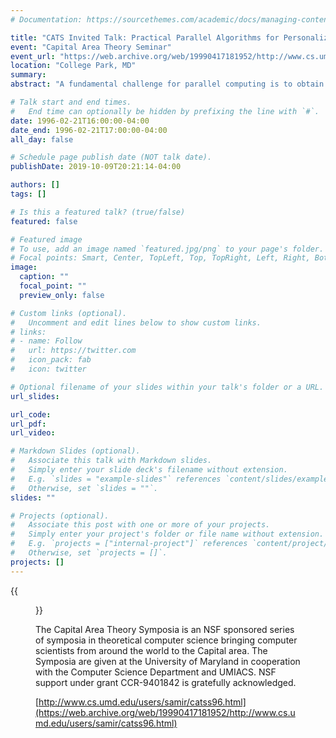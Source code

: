 ```yaml
---
# Documentation: https://sourcethemes.com/academic/docs/managing-content/

title: "CATS Invited Talk: Practical Parallel Algorithms for Personalized Communication and Integer Sorting"
event: "Capital Area Theory Seminar"
event_url: "https://web.archive.org/web/19990417181952/http://www.cs.umd.edu/users/samir/catss96.html"
location: "College Park, MD"
summary:
abstract: "A fundamental challenge for parallel computing is to obtain high-level, architecture independent, algorithms which execute efficiently on general-purpose parallel machines. With the emergence of message passing standards such as MPI, it has become easier to design efficient and portable parallel algorithms by making use of these communication primitives. While existing primitives allow an assortment of collective communication routines, they do not handle an important communication event when most or all processors have non-uniformly sized personalized messages to exchange with each other. In this talk, we will focus on the h-relation personalized communication whose efficient implementation will allow high performance implementations of a large class of algorithms. While most previous h-relation algorithms use randomization, we present a new deterministic approach for h-relation personalized communication with asymptoticaly optimal complexity for h >= p^2. As an application, we present an efficient algorithm for stable integer sorting. The algorithms presented in this talk have been coded in Split-C and run on a variety of platforms, including the IBM SP-1 and SP-2, Cray Research T3D, Thinking Machines CM-5, Meiko Scientific CS-2, and the Intel Paragon. Our experimental results are consistent with the theoretical analysis and illustrate the scalability and efficiency of our algorithms across different platforms. In fact, they seem to outperform all similar algorithms known to the authors on these platforms. (Joint work with Dr. Joseph Ja'Ja' and David R. Helman.)"

# Talk start and end times.
#   End time can optionally be hidden by prefixing the line with `#`.
date: 1996-02-21T16:00:00-04:00
date_end: 1996-02-21T17:00:00-04:00
all_day: false

# Schedule page publish date (NOT talk date).
publishDate: 2019-10-09T20:21:14-04:00

authors: []
tags: []

# Is this a featured talk? (true/false)
featured: false

# Featured image
# To use, add an image named `featured.jpg/png` to your page's folder. 
# Focal points: Smart, Center, TopLeft, Top, TopRight, Left, Right, BottomLeft, Bottom, BottomRight.
image:
  caption: ""
  focal_point: ""
  preview_only: false

# Custom links (optional).
#   Uncomment and edit lines below to show custom links.
# links:
# - name: Follow
#   url: https://twitter.com
#   icon_pack: fab
#   icon: twitter

# Optional filename of your slides within your talk's folder or a URL.
url_slides:

url_code:
url_pdf:
url_video:

# Markdown Slides (optional).
#   Associate this talk with Markdown slides.
#   Simply enter your slide deck's filename without extension.
#   E.g. `slides = "example-slides"` references `content/slides/example-slides.md`.
#   Otherwise, set `slides = ""`.
slides: ""

# Projects (optional).
#   Associate this post with one or more of your projects.
#   Simply enter your project's folder or file name without extension.
#   E.g. `projects = ["internal-project"]` references `content/project/deep-learning/index.md`.
#   Otherwise, set `projects = []`.
projects: []
---
```


{{<figure src="flyer.jpg">}}

The Capital Area Theory Symposia is an NSF sponsored series of symposia in theoretical computer science bringing computer scientists from around the world to the Capital area. The Symposia are given at the University of Maryland in cooperation with the Computer Science Department and UMIACS. NSF support under grant CCR-9401842 is gratefully acknowledged.

[http://www.cs.umd.edu/users/samir/catss96.html](https://web.archive.org/web/19990417181952/http://www.cs.umd.edu/users/samir/catss96.html)
